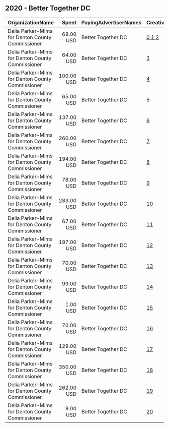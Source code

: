 ## 2020 - Better Together DC 
|OrganizationName|Spent|PayingAdvertiserNames|CreativeUrls|Impressions|Genders|AgeBrackets|CountryCodes|BillingAddresses|CandidateBallotInformation|
|:---|---:|:---|:---|---:|:---|:---|:---|:---|:---|
|Delia Parker-Mims for Denton County Commissioner|68.00 USD|Better Together DC|[0](https://www.snap.com/political-ads/asset/fca9d7b0793e39ab05bd071d92cb1ba919bbd7658f3220b78dc03ead1fd00b27?mediaType=png),[1](https://www.snap.com/political-ads/asset/8be0081f46566f64dde5a5d1757cc1e7a86be4af1cc944178b8ca6bcbc94e9fb?mediaType=mp4),[2](https://www.snap.com/political-ads/asset/2390ac8bf82edafd4763acce49cb58a7996b920ac727bbf79ced4d788c19b666?mediaType=mp4)|18,046||17-40|united states|US|Delia Parker Mims|
|Delia Parker-Mims for Denton County Commissioner|64.00 USD|Better Together DC|[3](https://www.snap.com/political-ads/asset/8b1e069dc7122a4bf82d0da6c71fec18dc0b870eec71d50dbbd426fb6c22b317?mediaType=mp4)|27,074||17-34|united states|US||
|Delia Parker-Mims for Denton County Commissioner|100.00 USD|Better Together DC|[4](https://www.snap.com/political-ads/asset/70cd5862aaecddce7b840c04215201485300713930887c0876607d6ae226f375?mediaType=mp4)|38,317||17-35|united states|US|Delia Parker Mims|
|Delia Parker-Mims for Denton County Commissioner|65.00 USD|Better Together DC|[5](https://www.snap.com/political-ads/asset/b116eda21f236fbe6a95cfab0c6b0b03b18a54471f7823697b04369d0fdf2674?mediaType=mp4)|20,476||20-40|united states|US|Delia Parker Mims|
|Delia Parker-Mims for Denton County Commissioner|137.00 USD|Better Together DC|[6](https://www.snap.com/political-ads/asset/88701ff4c744e4546cf284d2fe22a964af655cb7268fbfe523e216ab3df57613?mediaType=mp4)|27,974||18+|united states|US|Delia Parker Mims|
|Delia Parker-Mims for Denton County Commissioner|260.00 USD|Better Together DC|[7](https://www.snap.com/political-ads/asset/04a14bbfc3ee570bb46fd1555156cb3ac2001f8d8d8003f02d1423fc8172fd4c?mediaType=mp4)|43,522||18+|united states|US|Delia Parker Mims|
|Delia Parker-Mims for Denton County Commissioner|194.00 USD|Better Together DC|[8](https://www.snap.com/political-ads/asset/ed1804db43d7d0fc465330c76d269107dc265804f83dd0d14654ec0a91c65db0?mediaType=mp4)|37,798||18+|united states|US|Delia Parker Mims|
|Delia Parker-Mims for Denton County Commissioner|78.00 USD|Better Together DC|[9](https://www.snap.com/political-ads/asset/79971f46d2523425e828453a1cb7cf63f6b974183a193a19fda0fce35a8e10ee?mediaType=mp4)|28,199||18+|united states|US|Delia Parker Mims|
|Delia Parker-Mims for Denton County Commissioner|283.00 USD|Better Together DC|[10](https://www.snap.com/political-ads/asset/ba758afb4dc0b2f4172bdff3adbf93319c8c9a4df954135ede9de5eba9bdc9d3?mediaType=mp4)|52,657||18+|united states|US|Delia Parker Mims|
|Delia Parker-Mims for Denton County Commissioner|67.00 USD|Better Together DC|[11](https://www.snap.com/political-ads/asset/09d10340df17a5c34a27eb514faf0191ab8f58ce20044292e34aec9838bd9497?mediaType=mp4)|28,185||17-35|united states|US|Delia Parker Mims|
|Delia Parker-Mims for Denton County Commissioner|197.00 USD|Better Together DC|[12](https://www.snap.com/political-ads/asset/e79b73e1197f54f9a26222d0b03d21063ce4c4021244ae2def73415a6b1b263e?mediaType=png)|36,705||18+|united states|US||
|Delia Parker-Mims for Denton County Commissioner|70.00 USD|Better Together DC|[13](https://www.snap.com/political-ads/asset/b52228f2cd2d0c2897ec8632c791600bf159587d943109c3db698de99284025a?mediaType=mp4)|27,702||17-35|united states|US|Delia Parker Mims|
|Delia Parker-Mims for Denton County Commissioner|99.00 USD|Better Together DC|[14](https://www.snap.com/political-ads/asset/91da849ee6980b58fd53322d9ad5ce480754083dcacb47989770836c11898edf?mediaType=mp4)|29,049||18+|united states|US|Delia Parker Mims|
|Delia Parker-Mims for Denton County Commissioner|1.00 USD|Better Together DC|[15](https://www.snap.com/political-ads/asset/e7875d997d2b131cc9359721c6863e599acfdd00959be2306f6081cd2129e9bc?mediaType=png)|412||18+|united states|US||
|Delia Parker-Mims for Denton County Commissioner|70.00 USD|Better Together DC|[16](https://www.snap.com/political-ads/asset/dc625dd4b29eb1f97e64e9321372f72d21b0ad36b819790b802905246eb1851e?mediaType=mp4)|23,628||20-40|united states|US|Delia Parker Mims|
|Delia Parker-Mims for Denton County Commissioner|129.00 USD|Better Together DC|[17](https://www.snap.com/political-ads/asset/b52228f2cd2d0c2897ec8632c791600bf159587d943109c3db698de99284025a?mediaType=mp4)|26,451||18+|united states|US|Delia Parker Mims|
|Delia Parker-Mims for Denton County Commissioner|350.00 USD|Better Together DC|[18](https://www.snap.com/political-ads/asset/9ff1214b4f896e7dcbd8ac79b2f4ade47e78b5a27b5ce4faf427f82d097aae39?mediaType=mp4)|80,717||18+|united states|US|Delia Parker Mims|
|Delia Parker-Mims for Denton County Commissioner|262.00 USD|Better Together DC|[19](https://www.snap.com/political-ads/asset/1886166b18b1963061ae4bb36fc396e6b113abf5ef263a7e7b3dcbab81e4b110?mediaType=mp4)|47,686||18+|united states|US|Delia Parker Mims|
|Delia Parker-Mims for Denton County Commissioner|9.00 USD|Better Together DC|[20](https://www.snap.com/political-ads/asset/9ff1214b4f896e7dcbd8ac79b2f4ade47e78b5a27b5ce4faf427f82d097aae39?mediaType=mp4)|1,589||18+|united states|US|Delia Parker Mims|
